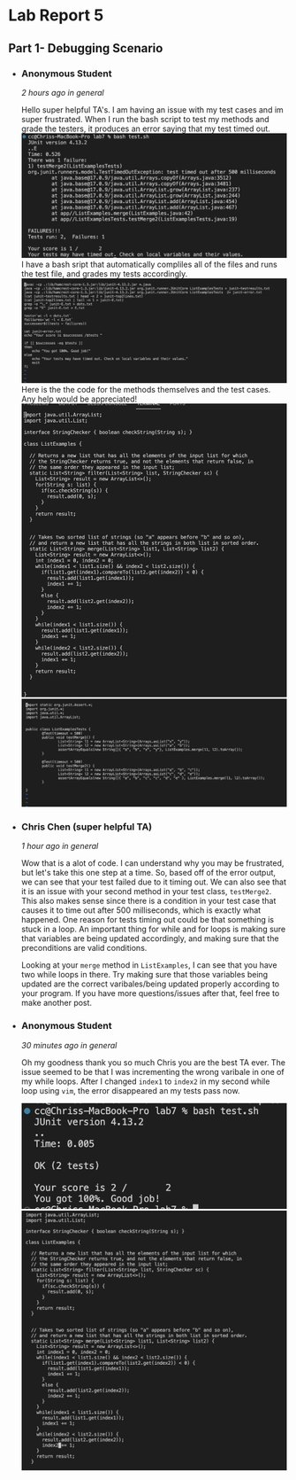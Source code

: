 # **Lab Report 5**
## **Part 1- Debugging Scenario**

* ### **Anonymous Student**
   *2 hours ago in general*

  Hello super helpful TA's. I am having an issue with my test cases and im super frustrated. When I run the bash script to test my methods and grade 
  the testers, it produces an error saying that my test timed out. 
  ![Image](studenterror.png)
  I have a bash sript that automatically compliles all of the files and runs the test file, and grades my tests accordingly.
  ![Image](studentbash.png)
  Here is the the code for the methods themselves and the test cases. Any help would be appreciated!
  ![Image](filebeforefix.png) ![Image](studenttests.png)

* ### **Chris Chen (super helpful TA)**
   *1 hour ago in general*

  Wow that is a alot of code. I can understand why you may be frustrated, but let's take this one step at a time. So, based off of the error output,     we can see that your test failed due to it timing out. We can also see that it is an issue with your second method in your test class, `testMerge2`.   This also makes sense since there is a condition in your test case that causes it to time out after 500 milliseconds, which is exactly what happened. One reason for tests timing out could be that something is stuck in a loop. An important thing for while and for loops is making sure 
  that variables are being updated accordingly, and making sure that the preconditions are valid conditions.
  
  Looking at your `merge` method in `ListExamples`, I can see that you have two while loops in there. Try making sure that those variables being     updated are the correct varibales/being updated properly according to your program. If you have more questions/issues after that, feel free to make    another post.

* ### **Anonymous Student**
   *30 minutes ago in general*

  Oh my goodness thank you so much Chris you are the best TA ever. The issue seemed to be that I was incrementing the wrong varibale in one of my while loops. After I changed `index1` to `index2` in my second while loop using `vim`, the error disappeared an my tests pass now.
  
  ![Image](studentsuccess.png) ![Image](fileafterfix.png)

  
